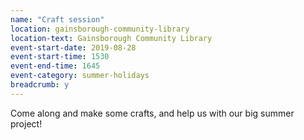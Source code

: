 ```yaml
---
name: "Craft session"
location: gainsborough-community-library
location-text: Gainsborough Community Library
event-start-date: 2019-08-28
event-start-time: 1530
event-end-time: 1645
event-category: summer-holidays
breadcrumb: y
---
```


Come along and make some crafts, and help us with our big summer project!
